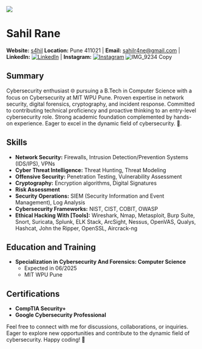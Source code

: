 ![](https://komarev.com/ghpvc/?username=sahilr4ne&color=blueviolet&abbreviated=true)
# Sahil Rane 
**Website:** [s4hil](https://s4hil.com)
**Location:** Pune 411021 | **Email:** sahilr4ne@gmail.com | **LinkedIn:** [![LinkedIn](https://img.shields.io/badge/LinkedIn-sahilr4ne-blue?logo=linkedin)](https://www.linkedin.com/in/sahilr4ne) | **Instagram:** [![Instagram](https://img.shields.io/badge/Instagram-sahilr4ne-red?logo=instagram)](https://www.instagram.com/sahillrane)
![IMG_9234 Copy](https://github.com/sahilr4ne/sahilr4ne/assets/156423753/f4c804fe-b51f-432f-87a2-66b1c7fc2b22)

## Summary
Cybersecurity enthusiast 🌐 pursuing a B.Tech in Computer Science with a focus on Cybersecurity at MIT WPU Pune. 
Proven expertise in network security, digital forensics, cryptography, and incident response. 
Committed to contributing technical proficiency and proactive thinking to an entry-level cybersecurity role. 
Strong academic foundation complemented by hands-on experience. Eager to excel in the dynamic field of cybersecurity. 🚀.

## Skills
- **Network Security:** Firewalls, Intrusion Detection/Prevention Systems (IDS/IPS), VPNs
- **Cyber Threat Intelligence:** Threat Hunting, Threat Modeling
- **Offensive Security:** Penetration Testing, Vulnerability Assessment
- **Cryptography:** Encryption algorithms, Digital Signatures
- **Risk Assessment**
- **Security Operations:** SIEM (Security Information and Event Management), Log Analysis
- **Cybersecurity Frameworks:** NIST, CIST, COBIT, OWASP
- **Ethical Hacking With [Tools]:** Wireshark, Nmap, Metasploit, Burp Suite, Snort, Suricata, Splunk, ELK Stack, ArcSight, Nessus, OpenVAS, Qualys, Hashcat, John the Ripper, OpenSSL, Aircrack-ng

## Education and Training
- **Specialization in Cybersecurity And Forensics: Computer Science**
  - Expected in 06/2025
  - MIT WPU Pune

## Certifications
- **CompTIA Security+**
- **Google Cybersecurity Professional**

Feel free to connect with me for discussions, collaborations, or inquiries. Eager to explore new opportunities and contribute to the dynamic field of cybersecurity. Happy coding! 🚀
